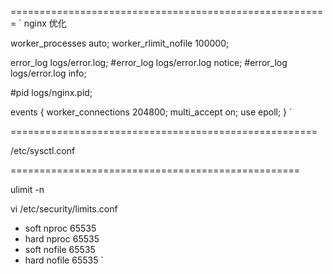 =======================================================
`
nginx 优化

worker_processes  auto;
worker_rlimit_nofile 100000;

error_log  logs/error.log;
#error_log  logs/error.log  notice;
#error_log  logs/error.log  info;

#pid        logs/nginx.pid;


events {
    worker_connections  204800;
    multi_accept on;
    use epoll;
}
`





=====================================================



/etc/sysctl.conf 


==================================================

ulimit -n


vi /etc/security/limits.conf

* soft nproc 65535
* hard nproc 65535
* soft nofile 65535
* hard nofile 65535
`
